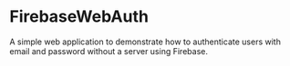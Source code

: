 # FirebaseWebAuth
A simple web application to demonstrate how to authenticate users with email and password without a server using Firebase.
